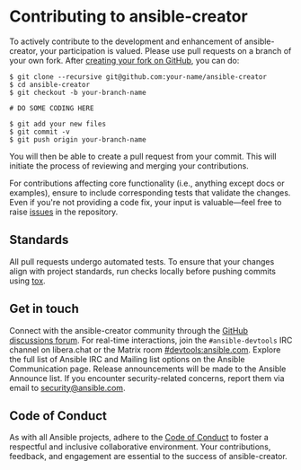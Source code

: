 # Contributing to ansible-creator

To actively contribute to the development and enhancement of ansible-creator, your participation is valued. Please use pull requests on a branch of your own fork. After [creating your fork on GitHub](https://docs.github.com/en/get-started/quickstart/contributing-to-projects), you can do:

```console
$ git clone --recursive git@github.com:your-name/ansible-creator
$ cd ansible-creator
$ git checkout -b your-branch-name

# DO SOME CODING HERE

$ git add your new files
$ git commit -v
$ git push origin your-branch-name
```

You will then be able to create a pull request from your commit. This will initiate the process of reviewing and merging your contributions.

For contributions affecting core functionality (i.e., anything except docs or examples), ensure to include corresponding tests that validate the changes. Even if you're not providing a code fix, your input is valuable—feel free to raise [issues](https://github.com/ansible/ansible-creator/issues) in the repository.

## Standards

All pull requests undergo automated tests. To ensure that your changes align with project standards, run checks locally before pushing commits using [tox](https://tox.wiki/en/latest/).

## Get in touch

Connect with the ansible-creator community through the [GitHub discussions forum](https://github.com/ansible/ansible-creator/discussions). For real-time interactions, join the `#ansible-devtools` IRC channel on libera.chat or the Matrix room [#devtools:ansible.com](https://matrix.to/#/#devtools:ansible.com). Explore the full list of Ansible IRC and Mailing list options on the Ansible Communication page. Release announcements will be made to the Ansible Announce list. If you encounter security-related concerns, report them via email to [security@ansible.com](<mailto:security@ansible.com>).

## Code of Conduct

As with all Ansible projects, adhere to the [Code of Conduct](https://docs.ansible.com/ansible/latest/community/code_of_conduct.html) to foster a respectful and inclusive collaborative environment. Your contributions, feedback, and engagement are essential to the success of ansible-creator.
